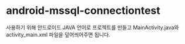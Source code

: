 # android-mssql-connectiontest

사용하기 위해 안드로이드 JAVA 언어로 프로젝트를 만들고 MainActivity.java와 activity_main.xml 파일을 덮어씌어주면 됩니다.
 
